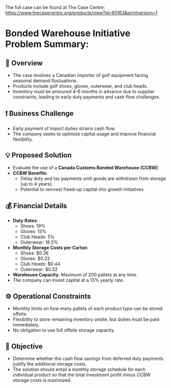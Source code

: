 The full case can be found at The Case Centre: https://www.thecasecentre.org/products/view?id=65163&printversion=1
# Bonded Warehouse Initiative Problem Summary:

## 📌 Overview
- The case involves a Canadian importer of golf equipment facing seasonal demand fluctuations.
- Products include golf shoes, gloves, outerwear, and club heads.
- Inventory must be procured 4–6 months in advance due to supplier constraints, leading to early duty payments and cash flow challenges.

## ❗ Business Challenge
- Early payment of import duties strains cash flow.
- The company seeks to optimize capital usage and improve financial flexibility.

## 💡 Proposed Solution
- Evaluate the use of a **Canada Customs Bonded Warehouse (CCBW)**.
- **CCBW Benefits**:
  - Delay duty and tax payments until goods are withdrawn from storage (up to 4 years).
  - Potential to reinvest freed-up capital into growth initiatives.

## 💰 Financial Details
- **Duty Rates**:
  - Shoes: 19%
  - Gloves: 13%
  - Club Heads: 5%
  - Outerwear: 18.5%
- **Monthly Storage Costs per Carton**:
  - Shoes: \$0.36
  - Gloves: \$0.22
  - Club Heads: \$0.44
  - Outerwear: \$0.32
- **Warehouse Capacity**: Maximum of 200 pallets at any time.
- The company can invest capital at a 13% yearly rate.

## ⚙️ Operational Constraints
- Monthly limits on how many pallets of each product type can be stored offsite.
- Flexibility to store remaining inventory onsite, but duties must be paid immediately.
- No obligation to use full offsite storage capacity.

## 🎯 Objective
- Determine whether the cash flow savings from deferred duty payments justify the additional storage costs.
- The solution should entail a monthly storage schedule for each individual product so that the total investment profit minus CCBW storage costs is maximized.
